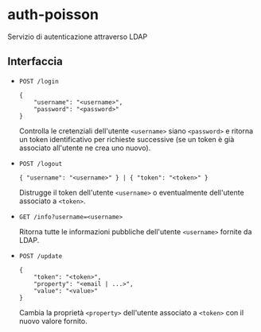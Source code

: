 # auth-poisson

Servizio di autenticazione attraverso LDAP

## Interfaccia

- `POST /login`

    ```
    { 
        "username": "<username>", 
        "password": "<password>" 
    }
    ```

    Controlla le cretenziali dell'utente `<username>` siano `<password>` e ritorna un token identificativo per richieste successive (se un token è già associato all'utente ne crea uno nuovo).

- `POST /logout`

    ```
    { "username": "<username>" } | { "token": "<token>" }
    ```

    Distrugge il token dell'utente `<username>` o eventualmente dell'utente associato a `<token>`.

- `GET /info?username=<username>`

    Ritorna tutte le informazioni pubbliche dell'utente `<username>` fornite da LDAP.

- `POST /update`

    ```
    {
        "token": "<token>",
        "property": "<email | ...>",
        "value": "<value>"
    }
    ```

    Cambia la proprietà `<property>` dell'utente associato a `<token>` con il nuovo valore fornito.
